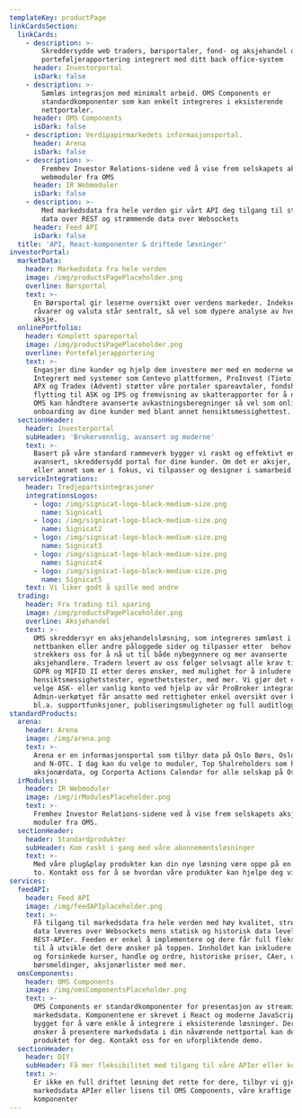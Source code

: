 ```yaml
---
templateKey: productPage
linkCardsSection:
  linkCards:
    - description: >-
        Skreddersydde web traders, børsportaler, fond- og aksjehandel og
        porteføljerapportering integrert med ditt back office-system
      header: Investorportal
      isDark: false
    - description: >-
        Sømløs integrasjon med minimalt arbeid. OMS Components er
        standardkomponenter som kan enkelt integreres i eksisterende
        nettportaler.
      header: OMS Components
      isDark: false
    - description: Verdipapirmarkedets informasjonsportal.
      header: Arena
      isDark: false
    - description: >-
        Fremhev Investor Relations-sidene ved å vise frem selskapets aksje med
        webmoduler fra OMS
      header: IR Webmoduler
      isDark: false
    - description: >-
        Med markedsdata fra hele verden gir vårt API deg tilgang til statisk
        data over REST og strømmende data over Websockets
      header: Feed API
      isDark: false
  title: 'API, React-komponenter & driftede løsninger'
investorPortal:
  marketData:
    header: Markedsdata fra hele verden
    image: /img/productsPagePlaceholder.png
    overline: Børsportal
    text: >-
      En Børsportal gir leserne oversikt over verdens markeder. Indekser,
      råvarer og valuta står sentralt, så vel som dypere analyse av hver enkelt
      aksje. 
  onlinePortfolio:
    header: Komplett spareportal
    image: /img/productsPagePlaceholder.png
    overline: Porteføljerapportering
    text: >-
      Engasjer dine kunder og hjelp dem investere mer med en moderne webløsning.
      Integrert med systemer som Centevo plattformen, ProInvest (Tieto) eller
      APX og Tradex (Advent) støtter våre portaler spareavtaler, fondshandel,
      flytting til ASK og IPS og fremvisning av skatterapporter for å nevne noe.
      OMS kan håndtere avanserte avkastningsberegninger så vel som online
      onboarding av dine kunder med blant annet hensiktsmessighettest.
  sectionHeader:
    header: Investorportal
    subHeader: 'Brukervennlig, avansert og moderne'
    text: >-
      Basert på våre standard rammeverk bygger vi raskt og effektivt en
      avansert, skreddersydd portal for dine kunder. Om det er aksjer, fond
      eller annet som er i fokus, vi tilpasser og designer i samarbeid med deg.
  serviceIntegrations:
    header: Tredjepartsintegrasjoner
    integrationsLogos:
      - logo: /img/signicat-logo-black-medium-size.png
        name: Signicat1
      - logo: /img/signicat-logo-black-medium-size.png
        name: Signicat2
      - logo: /img/signicat-logo-black-medium-size.png
        name: Signicat3
      - logo: /img/signicat-logo-black-medium-size.png
        name: Signicat4
      - logo: /img/signicat-logo-black-medium-size.png
        name: Signicat5
    text: Vi liker godt å spille med andre
  trading:
    header: Fra trading til sparing
    image: /img/productsPagePlaceholder.png
    overline: Aksjehandel
    text: >-
      OMS skreddersyr en aksjehandelsløsning, som integreres sømløst i
      nettbanken eller andre påloggede sider og tilpasser etter  behov. Vi
      strekkers oss for å nå ut til både nybegynnere og mer avanserte
      aksjehandlere. Tradern levert av oss følger selvsagt alle krav til UU,
      GDPR og MIFID II etter deres ønsker, med mulighet for å inludere
      hensiktsmessighetstester, egnethetstester, med mer. Vi gjør det enkelt å
      velge ASK- eller vanlig konto ved hjelp av vår ProBroker integrasjon. I
      Admin-verkøtyet får ansatte med rettigheter enkel oversikt over kunder med
      bl.a. supportfunksjoner, publiseringsmuligheter og full auditlogg
standardProducts:
  arena:
    header: Arena
    image: /img/arena.png
    text: >-
      Arena er en informasjonsportal som tilbyr data på Oslo Børs, Oslo Axess
      and N-OTC. I dag kan du velge to moduler, Top Shalreholders som har
      aksjonærdata, og Corporta Actions Calendar for alle selskap på Oslo Børs.
  irModules:
    header: IR Webmoduler
    image: /img/irModulesPlaceholder.png
    text: >-
      Fremhev Investor Relations-sidene ved å vise frem selskapets aksje med
      moduler fra OMS.
  sectionHeader:
    header: Standardprodukter
    subHeader: Kom raskt i gang med våre abonnementsløsninger
    text: >-
      Med våre plug&play produkter kan din nye løsning være oppe på en dag eller
      to. Kontakt oss for å se hvordan våre produkter kan hjelpe deg videre!
services:
  feedAPI:
    header: Feed API
    image: /img/feedAPIplaceholder.png
    text: >-
      Få tilgang til markedsdata fra hele verden med høy kvalitet, strømmende
      data leveres over Websockets mens statisk og historisk data levelers over
      REST-APIer. Feeden er enkel å implementere og dere får full fleksibilitet
      til å utvikle det dere ønsker på toppen. Innholdet kan inkludere sanntid
      og forsinkede kurser, handle og ordre, historiske priser, CAer, utbytte,
      børsmeldinger, aksjonærlister med mer.
  omsComponents:
    header: OMS Components
    image: /img/omsComponentsPlaceholder.png
    text: >-
      OMS Components er standardkomponenter for presentasjon av streaming
      markedsdata. Komponentene er skrevet i React og moderne JavaScript og
      bygget for å være enkle å integrere i eksisterende løsninger. Dersom du
      ønsker å presentere markedsdata i din nåværende nettportal kan dette være
      produktet for deg. Kontakt oss for en uforpliktende demo.
  sectionHeader:
    header: DIY
    subHeader: Få mer fleksibilitet med tilgang til våre APIer eller komponentbibliotek
    text: >-
      Er ikke en full driftet løsning det rette for dere, tilbyr vi gjerne
      markedsdata APIer eller lisens til OMS Components, våre kraftige React
      komponenter
---
```


